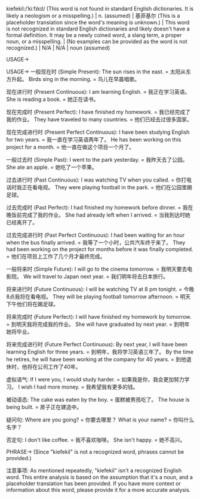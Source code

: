 kiefekil:/ˈkiːfɪkɪl/ (This word is not found in standard English dictionaries. It is likely a neologism or a misspelling.) | n. (assumed) | 基菲基尔 (This is a placeholder translation since the word's meaning is unknown.) | This word is not recognized in standard English dictionaries and likely doesn't have a formal definition.  It may be a newly coined word, a slang term, a proper noun, or a misspelling. |  (No examples can be provided as the word is not recognized.) | N/A | N/A | noun (assumed)

USAGE->

USAGE->
一般现在时 (Simple Present):
The sun rises in the east. = 太阳从东方升起。
Birds sing in the morning. = 鸟儿在早晨唱歌。

现在进行时 (Present Continuous):
I am learning English. = 我正在学习英语。
She is reading a book. = 她正在读书。

现在完成时 (Present Perfect):
I have finished my homework. = 我已经完成了我的作业。
They have traveled to many countries. = 他们已经去过很多国家。

现在完成进行时 (Present Perfect Continuous):
I have been studying English for two years. = 我一直在学习英语两年了。
He has been working on this project for a month. = 他一直在做这个项目一个月了。


一般过去时 (Simple Past):
I went to the park yesterday. = 我昨天去了公园。
She ate an apple. = 她吃了一个苹果。


过去进行时 (Past Continuous):
I was watching TV when you called. = 你打电话时我正在看电视。
They were playing football in the park. = 他们在公园里踢足球。


过去完成时 (Past Perfect):
I had finished my homework before dinner. = 我在晚饭前完成了我的作业。
She had already left when I arrived. = 当我到达时她已经离开了。


过去完成进行时 (Past Perfect Continuous):
I had been waiting for an hour when the bus finally arrived. = 我等了一个小时，公共汽车终于来了。
They had been working on the project for months before it was finally completed. = 他们在项目上工作了几个月才最终完成。


一般将来时 (Simple Future):
I will go to the cinema tomorrow. = 我明天要去电影院。
We will travel to Japan next year. = 我们明年将去日本旅行。


将来进行时 (Future Continuous):
I will be watching TV at 8 pm tonight. = 今晚8点我将在看电视。
They will be playing football tomorrow afternoon. = 明天下午他们将在踢足球。


将来完成时 (Future Perfect):
I will have finished my homework by tomorrow. = 到明天我将完成我的作业。
She will have graduated by next year. = 到明年她将毕业。


将来完成进行时 (Future Perfect Continuous):
By next year, I will have been learning English for three years. = 到明年，我将学习英语三年了。
By the time he retires, he will have been working at the company for 40 years. = 到他退休时，他将在公司工作了40年。


虚拟语气:
If I were you, I would study harder. = 如果我是你，我会更加努力学习。
I wish I had more money. = 我希望我有更多的钱。

被动语态:
The cake was eaten by the boy. = 蛋糕被男孩吃了。
The house is being built. = 房子正在建造中。

疑问句:
Where are you going? = 你要去哪里？
What is your name? = 你叫什么名字？

否定句:
I don't like coffee. = 我不喜欢咖啡。
She isn't happy. = 她不高兴。


PHRASE->
(Since "kiefekil" is not a recognized word, phrases cannot be provided.)


注意事项:  As mentioned repeatedly, "kiefekil" isn't a recognized English word. This entire analysis is based on the assumption that it's a noun, and a placeholder translation has been provided.  If you have more context or information about this word, please provide it for a more accurate analysis.
